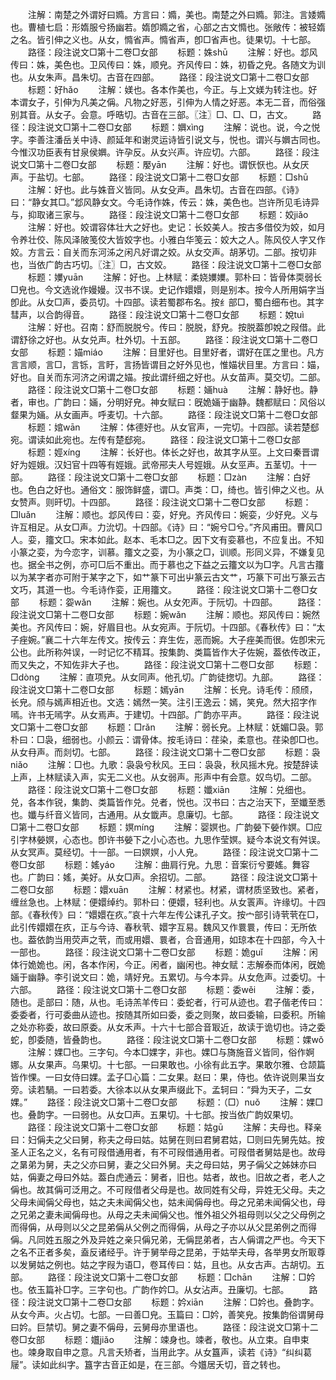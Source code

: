 <!-- { "loadSidebar": true } -->
　　注解：南楚之外谓好曰嫷。方言曰：嫷，美也。南楚之外曰嫷。郭注。言婑嫷也。曹植七启：形媠服兮扬幽若。媠卽嫷之省，心部之古文憜也。张敞传：被轻媠之名。皆引伸之义也。从女，憜省声。憜省声，卽□省声也。徒果切。十七部。
　　路径：段注说文□第十二卷□女部
　　标题：姝shū
　　注解：好也。邶风传曰：姝，美色也。卫风传曰：姝，顺皃。齐风传曰：姝，初昏之皃。各随文为训也。从女朱声。昌朱切。古音在四部。
　　路径：段注说文□第十二卷□女部
　　标题：好hǎo
　　注解：媄也。各本作美也，今正。与上文媄为转注也。好本谓女子，引伸为凡美之偁。凡物之好恶，引伸为人情之好恶。本无二音，而俗强别其音。从女子。会意。呼晧切。古音在三部。〖注〗□、□、□，古文。
　　路径：段注说文□第十二卷□女部
　　标题：嬹xìnɡ
　　注解：说也。说，今之悦字。李善注潘岳关中诗、颜延年和谢灵运诗皆引说文与，悦也。谓兴与嬹古同也。今惟汉功臣表有甘泉侯嬹。许孕反。从女兴声。许应切。六部。
　　路径：段注说文□第十二卷□女部
　　标题：嬮yān
　　注解：好也。谓恹恹也。从女厌声。于盐切。七部。
　　路径：段注说文□第十二卷□女部
　　标题：□shū
　　注解：好也。此与姝音义皆同。从女殳声。昌朱切。古音在四部。《诗》曰：“静女其□。”邶风静女文。今毛诗作姝，传云：姝，美色也。岂许所见毛诗异与，抑取诸三家与。
　　路径：段注说文□第十二卷□女部
　　标题：姣jiǎo
　　注解：好也。姣谓容体壮大之好也。史记：长姣美人。按古多借佼为姣，如月令养壮佼、陈风泽陂笺佼大皆姣字也。小雅白华笺云：姣大之人。陈风佼人字又作姣。方言云：自关而东河泲之闲凡好谓之姣。从女交声。胡茅切。二部。按切非也，当依广韵古巧切。〖注〗□，古文姣。
　　路径：段注说文□第十二卷□女部
　　标题：嬽yuān
　　注解：好也。上林赋：柔娆嬽嬽。郭朴曰：皆骨体耎弱长□皃也。今文选讹作嫚嫚。汉书不误。史记作嬛嬛，则是别本。按今人所用娟字当卽此。从女□声，委员切。十四部。读若蜀郡布名。按纟部□，蜀白细布也。其字彗声，以合韵得音。
　　路径：段注说文□第十二卷□女部
　　标题：娧tuì
　　注解：好也。召南：舒而脱脱兮。传曰：脱脱，舒皃。按脱葢卽娧之叚借。此谓舒徐之好也。从女兑声。杜外切。十五部。
　　路径：段注说文□第十二卷□女部
　　标题：媌miáo
　　注解：目里好也。目里好者，谓好在匡之里也。凡方言言顺，言□，言铄，言盱，言扬皆谓目之好外见也，惟媌状目里。方言曰：媌，好也。自关而东河济之闲谓之媌。按此谓纤细之好也。从女苗声。莫交切。二部。
　　路径：段注说文□第十二卷□女部
　　标题：婳huà
　　注解：静好也。静者，审也。广韵曰：婳，分明好皃。神女赋曰：旣姽婳于幽静。魏都赋曰：风俗以韰果为婳。从女画声。呼麦切。十六部。
　　路径：段注说文□第十二卷□女部
　　标题：婠wān
　　注解：体德好也。从女官声，一完切。十四部。读若楚郄宛。谓读如此宛也。左传有楚郄宛。
　　路径：段注说文□第十二卷□女部
　　标题：娙xínɡ
　　注解：长好也。体长之好也，故其字从巠。上文曰秦晋谓好为娙娥。汉妇官十四等有娙娥。武帝郉夫人号娙娥。从女巠声。五茎切。十一部。
　　路径：段注说文□第十二卷□女部
　　标题：□zàn
　　注解：白好也。色白之好也。通俗文：服饰鲜盛，谓□。声类：□，绮也。皆引伸之义也。从女赞声。则旰切。十四部。
　　路径：段注说文□第十二卷□女部
　　标题：□luǎn
　　注解：顺也。邶风传曰：娈，好皃。齐风传曰：婉娈，少好皃。义与许互相足。从女□声。力沇切。十四部。《诗》曰：“婉兮□兮。”齐风甫田。曹风□人。娈，籒文□。宋本如此。赵本、毛本□之。因下文有娈慕也，不应复出。不知小篆之娈，为今恋字，训慕。籒文之娈，为小篆之□，训顺。形同义异，不嫌复见也。据全书之例，亦可□后不重出。而于慕也之下益之云籒文以为□字。凡言古籒以为某字者亦可附于某字之下，如艹篆下可出屮篆云古文艹，巧篆下可出丂篆云古文巧，其道一也。今毛诗作娈，正用籒文。
　　路径：段注说文□第十二卷□女部
　　标题：妴wǎn
　　注解：婉也。从女夗声。于阮切。十四部。
　　路径：段注说文□第十二卷□女部
　　标题：婉wǎn
　　注解：顺也。郑风传曰：婉然美也。齐风传曰：婉，好眉目也。从女宛声。于阮切。十四部。《春秋传》曰：“太子痤婉。”襄二十六年左传文。按传云：弃生佐，恶而婉。大子痤美而很。佐卽宋元公也。此所称舛误，一时记忆不精耳。按集韵、类篇皆作大子佐婉，葢依传改正，而又失之，不知佐非大子也。
　　路径：段注说文□第十二卷□女部
　　标题：□dònɡ
　　注解：直项皃。从女同声。他孔切。广韵徒揔切。九部。
　　路径：段注说文□第十二卷□女部
　　标题：嫣yān
　　注解：长皃。诗毛传：颀颀，长皃。颀与嫣声相近也。文选：嫣然一笑。注引王逸云：嫣，笑皃。然大招字作嘕。许书无嘕字。从女焉声。于建切。十四部。广韵亦平声。
　　路径：段注说文□第十二卷□女部
　　标题：□rǎn
　　注解：弱长皃。上林赋：妩媚□袅。郭朴曰：□袅，细弱也。小颜云：谓骨体。按毛诗曰：荏染，柔意也。荏染卽□也。从女冄声。而剡切。七部。
　　路径：段注说文□第十二卷□女部
　　标题：袅niǎo
　　注解：□也。九歌：袅袅兮秋风。王曰：袅袅，秋风摇木皃。按楚辞读上声，上林赋读入声，实无二义也。从女弱声。形声中有会意。奴鸟切。二部。
　　路径：段注说文□第十二卷□女部
　　标题：孅xiān
　　注解：兑细也。兑，各本作锐，集韵、类篇皆作兑。兑者，悦也。汉书曰：古之治天下，至孅至悉也。孅与纤音义皆同，古通用。从女韱声。息廉切。七部。
　　路径：段注说文□第十二卷□女部
　　标题：嫇mínɡ
　　注解：婴嫇也。广韵嫈下嫈作嫇。□应引字林嫈嫇，心态也。卽许书嫈下之小心态也。九思作莹嫇。疑今本说文有舛误。从女冥声。莫经切。十一部。一曰嫇嫇，小人皃。
　　路径：段注说文□第十二卷□女部
　　标题：媱yáo
　　注解：曲肩行皃。九思：音案衍兮要媱。舞容也。广韵曰：媱，美好。从女□声。余招切。二部。
　　路径：段注说文□第十二卷□女部
　　标题：嬛xuān
　　注解：材紧也。材紧，谓材质坚致也。紧者，缠丝急也。上林赋：便嬛绰约。郭朴曰：便嬛，轻利也。从女瞏声。许缘切。十四部。《春秋传》曰：“嬛嬛在疚。”哀十六年左传公诔孔子文。按宀部引诗茕茕在□，此引传嬛嬛在疚，正与今诗、春秋茕、嬛字互易。魏风又作睘睘，传曰：无所依也。葢依韵当用荧声之茕，而或用嬛、睘者，合音通用，如琼本在十四部，今入十一部也。
　　路径：段注说文□第十二卷□女部
　　标题：姽ɡuǐ
　　注解：闲体行姽姽也。闲，各本作闲，今正。闲者，幽闲也。神女赋：志解泰而体闲，旣姽婳于幽静。李引说文曰：姽，靖好皃。五累切。与今本异。从女危声。过委切。十六部。
　　路径：段注说文□第十二卷□女部
　　标题：委wěi
　　注解：委，随也。辵部曰：随，从也。毛诗羔羊传曰：委蛇者，行可从迹也。君子偕老传曰：委委者，行可委曲从迹也。按随其所如曰委，委之则聚，故曰委输，曰委积。所输之处亦称委，故曰原委。从女禾声。十六十七部合音冣近，故读于诡切也。诗之委蛇，卽委随，皆叠韵也。
　　路径：段注说文□第十二卷□女部
　　标题：婐wǒ
　　注解：婐□也。三字句。今本□婐字，非也。婐□与旖施音义皆同，俗作婀娜。从女果声。乌果切。十七部。一曰果敢也。小徐有此五字。果敢尔雅、仓颉篇皆作惈。一曰女侍曰婐。孟子□心篇：二女果。赵曰：果，侍也。依许说则果当女旁。读若騧。一曰若委。大徐本以从女果声缀此下。孟轲曰：“舜为天子，二女婐。”
　　路径：段注说文□第十二卷□女部
　　标题：（□）nuǒ
　　注解：婐□也。叠韵字。一曰弱也。从女□声。五果切。十七部。按当依广韵奴果切。
　　路径：段注说文□第十二卷□女部
　　标题：姑ɡū
　　注解：夫母也。释亲曰：妇偁夫之父曰舅，称夫之母曰姑。姑舅在则曰君舅君姑，□则曰先舅先姑。按圣人正名之义，名有可叚借通用者，有不可叚借通用者。可叚借者舅姑是也。故母之晜弟为舅，夫之父亦曰舅，妻之父曰外舅。夫之母曰姑，男子偁父之姊妹亦曰姑，偁妻之母曰外姑。葢白虎通云：舅者，旧也。姑者，故也。旧故之者，老人之偁也。故其偁可泛用之。不可叚借者父母是也。故同姓有父母，异姓无父母。夫之父母未闻偁父母也，姑之夫未闻偁父也，姑未闻偁母也。母之兄弟未闻偁父也，母之兄弟之妻未闻偁母也。从母之夫未闻偁父也。惟外祖父外祖母则以父之父母例之而得偁，从母则以父之昆弟偁从父例之而得偁，从母之子亦以从父昆弟例之而得偁。凡同姓五服之外及异姓之亲只偁兄弟，无偁昆弟者，古人偁谓之严也。今天下之名不正者多矣，盍反诸经乎。许于舅举母之昆弟，于姑举夫母，各举男女所冣尊以发舅姑之例也。姑之字叚为语□，卷耳传曰：姑，且也。从女古声。古胡切。五部。
　　路径：段注说文□第十二卷□女部
　　标题：□chān
　　注解：□妗也。依玉篇补□字。三字句也。广韵作妗□。从女沾声。丑廉切。七部。
　　路径：段注说文□第十二卷□女部
　　标题：妗xiān
　　注解：□妗也。叠韵字。从女今声。火占切。七部。一曰善□皃。玉篇曰：□妗，善笑皃。按集韵俗谓舅母曰妗。巨禁切。舅之妻不偁母，云舅母亦里语也。
　　路径：段注说文□第十二卷□女部
　　标题：孂jiǎo
　　注解：竦身也。竦者，敬也。从立束。自申束也。竦身取自申之意。凡言夭矫者，当用此字。从女簋声，读若《诗》“纠纠葛屦”。读如此纠字。簋字古音正如是，在三部。今孂居夭切，音之转也。
